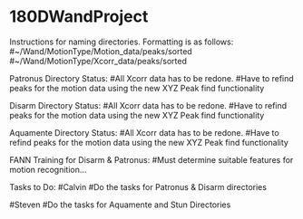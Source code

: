 # 180DWandProject

Instructions for naming directories.
Formatting is as follows: 
#~/Wand/MotionType/Motion_data/peaks/sorted
#~/Wand/MotionType/Xcorr_data/peaks/sorted

Patronus Directory Status:
#All Xcorr data has to be redone.
#Have to refind peaks for the motion data using the new XYZ Peak find functionality

Disarm Directory Status:
#All Xcorr data has to be redone.
#Have to refind peaks for the motion data using the new XYZ Peak find functionality

Aquamente Directory Status:
#All Xcorr data has to be redone.
#Have to refind peaks for the motion data using the new XYZ Peak find functionality

FANN Training for Disarm & Patronus:
#Must determine suitable features for motion recognition...


Tasks to Do:
#Calvin
#Do the tasks for Patronus & Disarm directories

#Steven
#Do the tasks for Aquamente and Stun Directories
